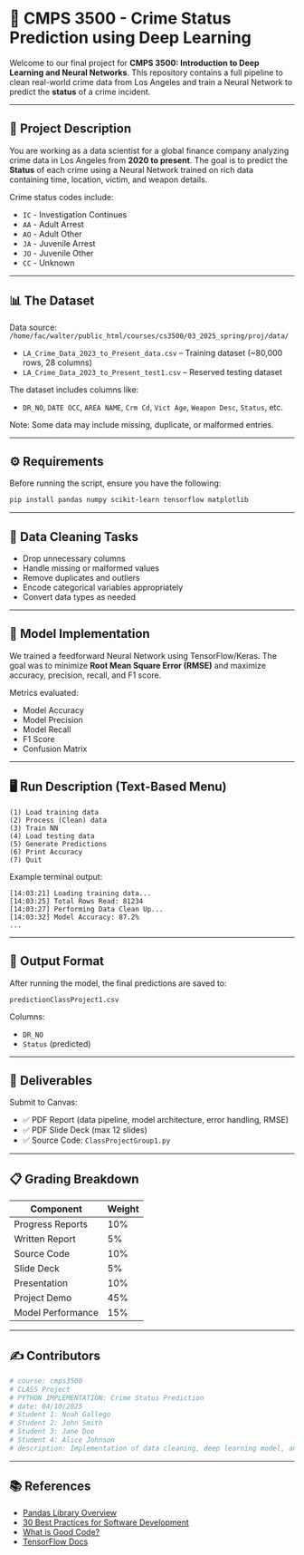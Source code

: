 # 🧠 CMPS 3500 - Crime Status Prediction using Deep Learning

Welcome to our final project for **CMPS 3500: Introduction to Deep Learning and Neural Networks**. This repository contains a full pipeline to clean real-world crime data from Los Angeles and train a Neural Network to predict the **status** of a crime incident.

---

## 📌 Project Description

You are working as a data scientist for a global finance company analyzing crime data in Los Angeles from **2020 to present**. The goal is to predict the **Status** of each crime using a Neural Network trained on rich data containing time, location, victim, and weapon details.

Crime status codes include:
- `IC` - Investigation Continues
- `AA` - Adult Arrest
- `AO` - Adult Other
- `JA` - Juvenile Arrest
- `JO` - Juvenile Other
- `CC` - Unknown

---

## 📊 The Dataset

Data source: `/home/fac/walter/public_html/courses/cs3500/03_2025_spring/proj/data/`

- `LA_Crime_Data_2023_to_Present_data.csv` – Training dataset (~80,000 rows, 28 columns)
- `LA_Crime_Data_2023_to_Present_test1.csv` – Reserved testing dataset

The dataset includes columns like:
- `DR_NO`, `DATE OCC`, `AREA NAME`, `Crm Cd`, `Vict Age`, `Weapon Desc`, `Status`, etc.

Note: Some data may include missing, duplicate, or malformed entries.

---

## ⚙️ Requirements

Before running the script, ensure you have the following:

```bash
pip install pandas numpy scikit-learn tensorflow matplotlib
```

---

## 🧹 Data Cleaning Tasks

- Drop unnecessary columns
- Handle missing or malformed values
- Remove duplicates and outliers
- Encode categorical variables appropriately
- Convert data types as needed

---

## 🧠 Model Implementation

We trained a feedforward Neural Network using TensorFlow/Keras. The goal was to minimize **Root Mean Square Error (RMSE)** and maximize accuracy, precision, recall, and F1 score.

Metrics evaluated:
- Model Accuracy
- Model Precision
- Model Recall
- F1 Score
- Confusion Matrix

---

## 🖥️ Run Description (Text-Based Menu)

```
(1) Load training data
(2) Process (Clean) data
(3) Train NN
(4) Load testing data
(5) Generate Predictions
(6) Print Accuracy
(7) Quit
```

Example terminal output:
```
[14:03:21] Loading training data...
[14:03:25] Total Rows Read: 81234
[14:03:27] Performing Data Clean Up...
[14:03:32] Model Accuracy: 87.2%
...
```

---

## 🧪 Output Format

After running the model, the final predictions are saved to:
```
predictionClassProject1.csv
```

Columns:
- `DR_NO`
- `Status` (predicted)

---

## 🧾 Deliverables

Submit to Canvas:
- ✅ PDF Report (data pipeline, model architecture, error handling, RMSE)
- ✅ PDF Slide Deck (max 12 slides)
- ✅ Source Code: `ClassProjectGroup1.py`

---

## 📋 Grading Breakdown

| Component           | Weight |
|---------------------|--------|
| Progress Reports    | 10%    |
| Written Report      | 5%     |
| Source Code         | 10%    |
| Slide Deck          | 5%     |
| Presentation        | 10%    |
| Project Demo        | 45%    |
| Model Performance   | 15%    |

---

## ✍️ Contributors

```python
# course: cmps3500
# CLASS Project
# PYTHON IMPLEMENTATION: Crime Status Prediction
# date: 04/10/2025
# Student 1: Noah Gallego
# Student 2: John Smith
# Student 3: Jane Doe
# Student 4: Alice Johnson
# description: Implementation of data cleaning, deep learning model, and predictions for LA crime data.
```

---

## 📚 References

- [Pandas Library Overview](https://pandas.pydata.org/docs/)
- [30 Best Practices for Software Development](https://stackify.com/software-development-best-practices/)
- [What is Good Code?](https://medium.com/@fagnerbrack/what-is-good-code-4a4f56bdb500)
- [TensorFlow Docs](https://www.tensorflow.org/)
